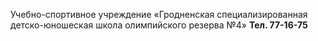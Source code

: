 Учебно-спортивное учреждение
«Гродненская 
специализированная 
детско-юношеская 
школа 
олимпийского 
резерва №4»
**Тел. 77-16-75**